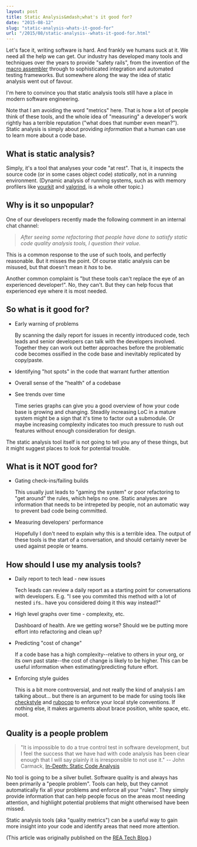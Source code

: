 ```yaml
---
layout: post
title: Static Analysis&mdash;what's it good for?
date: "2015-08-12"
slug: "static-analysis-whats-it-good-for"
url: "/2015/08/static-analysis--whats-it-good-for.html"
---
```


Let's face it, writing software is hard. And frankly we humans suck at
it. We need all the help we can get. Our industry has developed many
tools and techniques over the years to provide "safety rails", from
the invention of the [macro assembler][assembler] through to
sophisticated integration and automated testing frameworks. But
somewhere along the way the idea of static analysis went out of
favour.

[assembler]: http://en.wikipedia.org/wiki/Assembly_language

I'm here to convince you that static analysis tools still have a place in modern software engineering.

Note that I am avoiding the word "metrics" here. That is how a lot of
people think of these tools, and the whole idea of "measuring" a
developer's work rightly has a terrible reputation ("what does that
number even mean?"). Static analysis is simply about providing
*information* that a human can use to learn more about a code base.

## What is static analysis?

Simply, it's a tool that analyses your code "at rest". That is, it
inspects the source code (or in some cases object code) _statically_,
not in a running environment. (Dynamic analysis of running systems,
such as with memory profilers like [yourkit][] and [valgrind][], is a
whole other topic.)

[yourkit]: http://www.yourkit.com
[valgrind]: http://valgrind.org

## Why is it so unpopular?

One of our developers recently made the following comment in an
internal chat channel:

> _After seeing some refactoring that people have done to satisfy
> static code quality analysis tools, I question their value._

This is a common response to the use of such tools, and perfectly
reasonable. But it misses the point. Of course static analysis can be
misused, but that doesn't mean it _has_ to be.

Another common complaint is "but these tools can't replace the eye of
an experienced developer!". No, they can't. But they can help focus
that experienced eye where it is most needed.

## So what is it good for?

 * Early warning of problems

    By scanning the daily report for issues in recently introduced
    code, tech leads and senior developers can talk with the
    developers involved. Together they can work out better approaches
    before the problematic code becomes ossified in the code base and
    inevitably replicated by copy/paste.

 * Identifying "hot spots" in the code that warrant further attention

 * Overall sense of the "health" of a codebase

 * See trends over time

    Time series graphs can give you a good overview of how your code
    base is growing and changing. Steadily increasing LoC in a mature
    system might be a sign that it's time to factor out a submodule.
    Or maybe increasing complexity indicates too much pressure to rush
    out features without enough consideration for design.

The static analysis tool itself is not going to tell you any of these
things, but it might suggest places to look for potential trouble.


## What is it NOT good for?

 * Gating check-ins/failing builds

    This usually just leads to "gaming the system" or poor refactoring
    to "get around" the rules, which helps no one. Static analyses are
    information that needs to be intrepeted by people, not an
    automatic way to prevent bad code being committed.

 * Measuring developers' performance

    Hopefully I don't need to explain why this is a terrible idea. The
    output of these tools is the start of a conversation, and should
    certainly never be used against people or teams.

## How should I use my analysis tools?

 * Daily report to tech lead - new issues

    Tech leads can review a daily report as a starting point for
    conversations with developers. E.g. "I see you commited this
    method with a lot of nested `if`s.. have you considered doing it
    this way instead?"

 * High level graphs over time - complexity, etc.

    Dashboard of health. Are we getting worse? Should we be putting
    more effort into refactoring and clean up?

 * Predicting "cost of change"

    If a code base has a high complexity--relative to others in your
    org, or its own past state--the cost of change is likely to be
    higher. This can be useful information when estimating/predicting
    future effort.

 * Enforcing style guides

    This is a bit more controversial, and not really the kind of
    analysis I am talking about... but there is an argument to be made
    for using tools like [checkstyle][] and [rubocop][] to enforce your local
    style conventions. If nothing else, it makes arguments about brace
    position, white space, etc. moot.

[checkstyle]: http://checkstyle.sourceforge.net
[rubocop]: https://github.com/bbatsov/rubocop

## Quality is a people problem

> "It is impossible to do a true control test in software development,
> but I feel the success that we have had with code analysis has been
> clear enough that I will say plainly it is irresponsible to not use
> it." -- John Carmack, [In-Depth: Static Code Analysis][carmack]

[carmack]: http://www.gamasutra.com/view/news/128836/InDepth_Static_Code_Analysis.php

No tool is going to be a silver bullet. Software quality is and always has been primarily a "people problem". Tools can help, but they cannot automatically fix all your problems and enforce all your "rules". They simply provide information that can help people focus on the areas most needing attention, and highlight potential problems that might otherwised have been missed.

Static analysis tools (aka "quality metrics") can be a useful way to gain more insight into your code and identify areas that need more attention.

(This article was originally published on the [REA Tech Blog][].)

[REA Tech Blog]: http://techblog.realestate.com.au/static-analysis-whats-it-good-for/

